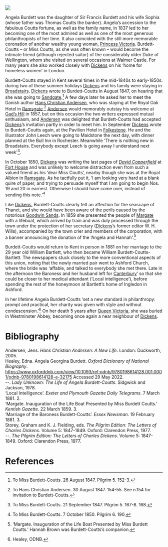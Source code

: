 <html><head></head><body><a href="https://juncture-digital.org"><img src="https://juncture-digital.org/images/ve-button.png"/></a>

<param author="Carolyn Oulton" banner="https://upload.wikimedia.org/wikipedia/commons/f/fc/Burdett-Coutts_sundial_mosaics_-_geograph.org.uk_-_475598.jpg" layout="vtl" title="Angela Burdett-Coutts, 1814-1906" ve-config=""/>
<param aliases="Angela Burdett|Angela|Burdett-Coutts|Miss Coutts|Baroness" eid="Q137680" title="Angela Burdett-Coutts" ve-entity=""/>
<param eid="Q334207" title="Sir Francis Burdett" ve-entity=""/>
<param eid="Q26921368" title="Sophia" ve-entity=""/>
<param eid="Q7788650" title="Thomas Coutts" ve-entity=""/>
<param eid="Q7608" title="1837" ve-entity=""/>
<param eid="Q131691" title="Duke of Wellington" ve-entity=""/>
<param eid="Q2543161" title="Walmer Castle" ve-entity=""/>
<param eid="Q84" title="London" ve-entity=""/>
<param eid="Q23298" title="Kent" ve-entity=""/>
<param eid="Q38324" title="mid-1840s" ve-entity=""/>
<param eid="Q40927" title="early-1850s" ve-entity=""/>
<param eid="Q922739" title="Broadstairs" ve-entity=""/>
<param eid="Q7644" title="1847" ve-entity=""/>
<param eid="Q1000312" title="Sandgate" ve-entity=""/>
<param eid="Q736439" title="Ramsgate" ve-entity=""/>
<param eid="Q5516441" title="Gad's Hill" ve-entity=""/>
<param eid="Q7680" title="1857" ve-entity=""/>
<param eid="Q375314" title="Folkestone" ve-entity=""/>
<param aliases="Leech" eid="Q1374807" title="John Leech" ve-entity=""/>
<param eid="Q213180" title="Maidstone" ve-entity=""/>
<param eid="Q507517" title="Rochester" ve-entity=""/>
<param eid="Q7653" title="1850" ve-entity=""/>
<param eid="Q4925737" title="Fort House" ve-entity=""/>
<param eid="Q736439" title="Ramsgate" ve-entity=""/>
<param eid="Q1752642" title="Thanet" ve-entity=""/>
<param eid="Q1494482" title="Goodwin Sands" ve-entity=""/>
<param eid="Q7687" title="1859" ve-entity=""/>
<param eid="Q618045" title="Margate" ve-entity=""/>
<param eid="Q15092885" title="W. H. Wills" ve-entity=""/>
<param eid="Q7808" title="1881" ve-entity=""/>
<param aliases="William Burdett-Coutts-Bartlett|Bartlett" eid="Q8006140" title="William Bartlett" ve-entity=""/>
<param eid="Q29303" title="Canterbury" ve-entity=""/>
<param eid="Q725261" title="Ashford" ve-entity=""/>


Angela Burdett was the daughter of Sir Francis Burdett and his wife Sophia (whose father was Thomas Coutts the banker). Angela’s accession to the fabulous Coutts fortune, as well as the family name, in 1837 led to her becoming one of the most admired as well as one of the most generous philanthropists of her time. It also coincided with the still more memorable coronation of another wealthy young woman, [Princess Victoria](/19c/19c-victoria-biography). Burdett-Coutts – or Miss Coutts, as she was often known – would become the intimate friend (although rejected suitor) of the considerably older Duke of Wellington, whom she visited on several occasions at Walmer Castle. For many years she also worked closely with [Dickens](/dickens) on his ‘home for homeless women’ in London.
<param manifest="https://iiif.juncture-digital.org/wc:Angela_Georgina_Burdett-Coutts%2C_Baroness_Burdett-Coutts_from_NPG.jpg/manifest.json" ve-image-v2/>

Burdett-Coutts stayed in Kent several times in the mid-1840s to early-1850s: during two of these summer holidays [Dickens](/dickens) and his family were staying in [Broadstairs](/dickens/dickens-broadstairs). [Dickens](/dickens) wrote to Burdett-Coutts in August 1847, on hearing that she was going to [Sandgate](/placesqz/sandgate-overview).[^ref1] A few days later he asked her to meet the Danish author [Hans Christian Andersen](/19c/19c-christian-andersen), who was staying at the Royal Oak Hotel in [Ramsgate](/dickens/19c-ramsgate).[^ref2] [Andersen](/19c/19c-christian-andersen) would memorably outstay his welcome at [Gad’s Hill](/dickens/dickens-gads-hill) in 1857, but on this occasion the two writers expressed mutual enthusiasm, and [Andersen](/19c/19c-christian-andersen) was delighted that Burdett-Coutts had accepted [Dickens](/dickens)’s  invitation partly in order to meet him. In September [Dickens](/dickens) wrote to Burdett-Coutts again, at the Pavilion Hotel in [Folkestone](/19c/19c-folkestone). He and the illustrator John Leech were going to Maidstone the next day, with dinner planned at the Bull Inn in Rochester. Meanwhile 'There is nothing new in Broadstairs. Everybody except Leech is going away I understand next week'[^ref3].
<param center="Q725261" ve-map="" zoom="9"/>

In October 1850, [Dickens](/dickens) was writing the last pages of [_David Copperfield_](/dickens/david-copperfield-curated-walk)  at [Fort House](/dickens/dickens-fort-house) and was unlikely to welcome distraction even from such a valued friend as his ‘dear Miss Coutts’, nearby though she was at the Royal Albion in [Ramsgate](/dickens/19c-ramsgate). As he tactfully put it, ‘I am looking very hard at a blank quire of paper, and trying to persuade myself that I am going to begin Nos. 19 and 20 in earnest. Otherwise I should have come over, instead of sending this note.’[^ref4]
<param manifest="https://iiif.juncture-digital.org/wc:Dickens_Gurney_head.jpg/manifest.json" ve-image-v2/>

Like [Dickens](/dickens), Burdett-Coutts clearly felt an affection for the seascape of Thanet, and she would have been aware of the perils caused by the notorious [Goodwin Sands](/dickens/david-copperfield-goodwin-sands). In 1859 she presented the people of [Margate](/19c/19c-margate) with a lifeboat, which arrived by train and was duly processed through the town under the protection of her secretary ([Dickens](/dickens)’s former editor W. H. Wills), accompanied by the town crier and members of the corporation, with a banner announcing the donation of the ‘Angela and Hannah'.[^ref5]
<param center="Q1752642" ve-map="" zoom="11"/>

Burdett-Coutts would return to Kent in person in 1881 on her marriage to the 29 year old William Bartlett, who then became William Burdett-Coutts-Bartlett. The newspapers stuck closely to the more conventional aspects of this union, noting that the newly married pair went to Ashford Church, where the bride was ‘affable, and talked to everybody she met there. Late in the afternoon the Baroness and her husband left for [Canterbury](/19c/19c-canterbury)’ so that she could be closer to her medical attendant (‘Local intelligence’), before spending the rest of the honeymoon at Bartlett’s home of Ingledon in Ashford.
<param center="Q725261" ve-map="" zoom="10"/>

In her lifetime Angela Burdett-Coutts ‘set a new standard in philanthropy: prompt and practical, her charity was given with style and without condescension.’[^ref6] On her death 5 years after [Queen Victoria](/19c/19c-victoria-biography), she was buried in Westminster Abbey, becoming once again a near neighbour of [Dickens](/dickens).



# Bibliography
Andersen, Jens. _Hans Christian Andersen: A New Life_. London: Duckworth, 2005.   
Healey, Edna. Angela Georgina Burdett. _Oxford Dictionary of National Biography_. https://www.oxforddnb.com/view/10.1093/ref:odnb/9780198614128.001.0001/odnb-9780198614128-e-32175  Accessed 29 May 2022.   
--. _Lady Unknown: The Life of Angela Burdett-Coutts_. Sidgwick and Jackson, 1978.   
‘Local Intelligence’. _Exeter and Plymouth Gazette Daily Telegrams_. 7 March 1881. 2.   
‘Margate. Inauguration of the Life Boat Presented by Miss Burdett Coutts.’ _Kentish Gazette_. 22 March 1859. 3.   
‘Marriage of the Baroness Burdett-Coutts’. _Essex Newsman_. 19 February 1881. 3.   
Storey, Graham and K. J. Fielding, eds. _The Pilgrim Edition: The Letters of Charles Dickens._ Volume 5: 1847-1849. Oxford: Clarendon Press, 1977.   
--. _The Pilgrim Edition: The Letters of Charles Dickens_. Volume 5: 1847-1849. Oxford: Clarendon Press, 1977.   
<param manifest="https://iiif.juncture-digital.org/wc:Angela_Burdett-Coutts.gif/manifest.json" ve-image-v2/>

# References
[^ref1]: To Miss Burdett-Coutts. 26 August 1847. Pilgrim 5. 152-3.
[^ref2]: To Hans Christian Andersen. 30 August 1847. 154-55. See n.154 for invitation to Burdett-Coutts.
[^ref3]: To Miss Burdett-Coutts. 21 September 1847. Pilgrim 5. 167-8. 168.
[^ref4]: To Miss Burdett-Coutts. 7 October 1850. Pilgrim 6. 190.
[^ref5]: ‘Margate. Inauguration of the Life Boat Presented by Miss Burdett Coutts.’ Hannah Brown was Burdett-Coutts’s companion.
[^ref6]: Healey, ODNB.
</body></html>